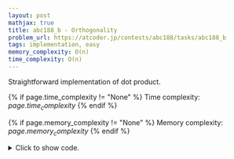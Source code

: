 ```yaml
---
layout: post
mathjax: true
title: abc188_b - Orthogonality
problem_url: https://atcoder.jp/contests/abc188/tasks/abc188_b
tags: implementation, easy
memory_complexity: O(n)
time_complexity: O(n)
---
```


Straightforward implementation of dot product.


{% if page.time_complexity != "None" %}
Time complexity: ${{ page.time_complexity }}$
{% endif %}

{% if page.memory_complexity != "None" %}
Memory complexity: ${{ page.memory_complexity }}$
{% endif %}

<details>
<summary>
<p style="display:inline">Click to show code.</p>
</summary>
```cpp
{% raw %}
using namespace std;
using ll = long long;
using ii = pair<int, int>;
using vi = vector<ll>;
bool solve(vi a, vi b)
{
    vi ans(a.size());
    transform(begin(a), end(a), begin(b), begin(ans), multiplies<ll>());
    return accumulate(begin(ans), end(ans), 0LL) == 0;
}
int main(void)
{
    ios::sync_with_stdio(false), cin.tie(NULL);
    int n;
    cin >> n;
    vi a(n), b(n);
    for (auto &ai : a)
        cin >> ai;
    for (auto &bi : b)
        cin >> bi;
    cout << (solve(a, b) ? "Yes" : "No") << endl;
    return 0;
}

{% endraw %}
```
</details>

